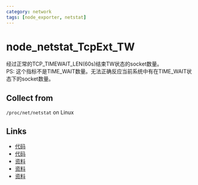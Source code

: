 ```yaml
---
category: network
tags: [node_exporter, netstat]
---
```

# node_netstat_TcpExt_TW

经过正常的TCP_TIMEWAIT_LEN(60s)结束TW状态的socket数量。  
PS: 这个指标不是TIME_WAIT数量。无法正确反应当前系统中有在TIME_WAIT状态下的socket数量。

## Collect from

`/proc/net/netstat` on Linux

## Links

- [代码](https://github.com/prometheus/node_exporter/blob/master/collector/netstat_linux.go#L97)
- [代码](https://github.com/torvalds/linux/blob/master/net/ipv4/inet_timewait_sock.c#L144)
- [资料](https://github.com/moooofly/MarkSomethingDown/blob/master/Linux/TCP%20%E7%9B%B8%E5%85%B3%E7%BB%9F%E8%AE%A1%E4%BF%A1%E6%81%AF%E8%AF%A6%E8%A7%A3.md)
- [资料](https://satori-monitoring.readthedocs.io/zh/latest/builtin-metrics/tcpext.html#id1)
- [资料](https://perthcharles.github.io/2015/11/10/wiki-netstat-proc/)